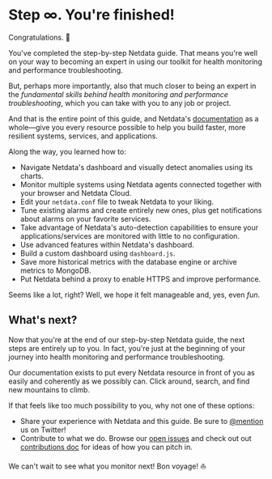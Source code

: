 <!--
title: "Step ∞. You're finished!"
sidebar_label: "Step ∞. You're finished!"
custom_edit_url: https://github.com/netdata/netdata/edit/master/docs/guides/step-by-step/step-99.md
sidebar_label: "Step ∞. You're finished!"
learn_status: "Published"
learn_topic_type: "Tasks"
learn_rel_path: "Guides/Step by step"
-->

# Step ∞. You're finished!

Congratulations. 🎉

You've completed the step-by-step Netdata guide. That means you're well on your way to becoming an expert in using
our toolkit for health monitoring and performance troubleshooting.

But, perhaps more importantly, also that much closer to being an expert in the _fundamental skills behind health
monitoring and performance troubleshooting_, which you can take with you to any job or project.

And that is the entire point of this guide, and Netdata's [documentation](https://learn.netdata.cloud) as a
whole—give you every resource possible to help you build faster, more resilient systems, services, and applications.

Along the way, you learned how to:

-   Navigate Netdata's dashboard and visually detect anomalies using its charts.
-   Monitor multiple systems using Netdata agents connected together with your browser and Netdata Cloud.
-   Edit your `netdata.conf` file to tweak Netdata to your liking.
-   Tune existing alarms and create entirely new ones, plus get notifications about alarms on your favorite services.
-   Take advantage of Netdata's auto-detection capabilities to ensure your applications/services are monitored with
    little to no configuration.
-   Use advanced features within Netdata's dashboard.
-   Build a custom dashboard using `dashboard.js`.
-   Save more historical metrics with the database engine or archive metrics to MongoDB.
-   Put Netdata behind a proxy to enable HTTPS and improve performance.

Seems like a lot, right? Well, we hope it felt manageable and, yes, even _fun_.

## What's next?

Now that you're at the end of our step-by-step Netdata guide, the next steps are entirely up to you. In fact, you're
just at the beginning of your journey into health monitoring and performance troubleshooting.

Our documentation exists to put every Netdata resource in front of you as easily and coherently as we possibly can.
Click around, search, and find new mountains to climb.

If that feels like too much possibility to you, why not one of these options:

-   Share your experience with Netdata and this guide. Be sure to [@mention](https://twitter.com/linuxnetdata) us on 
    Twitter!
-   Contribute to what we do. Browse our [open issues](https://github.com/netdata/netdata/issues) and check out out
    [contributions doc](https://learn.netdata.cloud/contribute/) for ideas of how you can pitch in.

We can't wait to see what you monitor next! Bon voyage! ⛵


